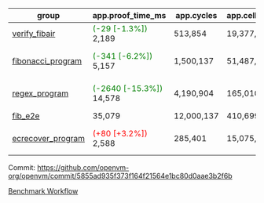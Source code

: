 | group | app.proof_time_ms | app.cycles | app.cells_used | leaf.proof_time_ms | leaf.cycles | leaf.cells_used |
| -- | -- | -- | -- | -- | -- | -- |
| [verify_fibair](https://github.com/openvm-org/openvm/blob/benchmark-results/benchmarks-pr/1287/verify_fibair-5855ad935f373f164f21564e1bc80d0aae3b2f6b.md) |<span style='color: green'>(-29 [-1.3%])</span> 2,189 |  513,854 |  19,377,061 |- | - | - |
| [fibonacci_program](https://github.com/openvm-org/openvm/blob/benchmark-results/benchmarks-pr/1287/fibonacci-5855ad935f373f164f21564e1bc80d0aae3b2f6b.md) |<span style='color: green'>(-341 [-6.2%])</span> 5,157 |  1,500,137 |  51,487,838 |<span style='color: red'>(+227 [+3.3%])</span> 7,196 | <span style='color: red'>(+144124 [+7.9%])</span> 1,976,775 | <span style='color: red'>(+3567593 [+5.0%])</span> 74,259,474 |
| [regex_program](https://github.com/openvm-org/openvm/blob/benchmark-results/benchmarks-pr/1287/regex-5855ad935f373f164f21564e1bc80d0aae3b2f6b.md) |<span style='color: green'>(-2640 [-15.3%])</span> 14,578 |  4,190,904 |  165,010,909 |<span style='color: green'>(-30 [-0.2%])</span> 15,111 | <span style='color: red'>(+100496 [+3.3%])</span> 3,128,195 | <span style='color: green'>(-1305472 [-0.9%])</span> 140,888,051 |
| [fib_e2e](https://github.com/openvm-org/openvm/blob/benchmark-results/benchmarks-pr/1287/fib_e2e-5855ad935f373f164f21564e1bc80d0aae3b2f6b.md) | 35,079 |  12,000,137 |  410,699,582 | 49,678 |  12,161,790 |  455,598,921 |
| [ecrecover_program](https://github.com/openvm-org/openvm/blob/benchmark-results/benchmarks-pr/1287/ecrecover-5855ad935f373f164f21564e1bc80d0aae3b2f6b.md) |<span style='color: red'>(+80 [+3.2%])</span> 2,588 |  285,401 |  15,075,033 |<span style='color: green'>(-1042 [-5.3%])</span> 18,472 | <span style='color: green'>(-9408 [-0.2%])</span> 4,155,708 | <span style='color: green'>(-10349091 [-5.1%])</span> 193,204,266 |


Commit: https://github.com/openvm-org/openvm/commit/5855ad935f373f164f21564e1bc80d0aae3b2f6b

[Benchmark Workflow](https://github.com/openvm-org/openvm/actions/runs/12971034997)

